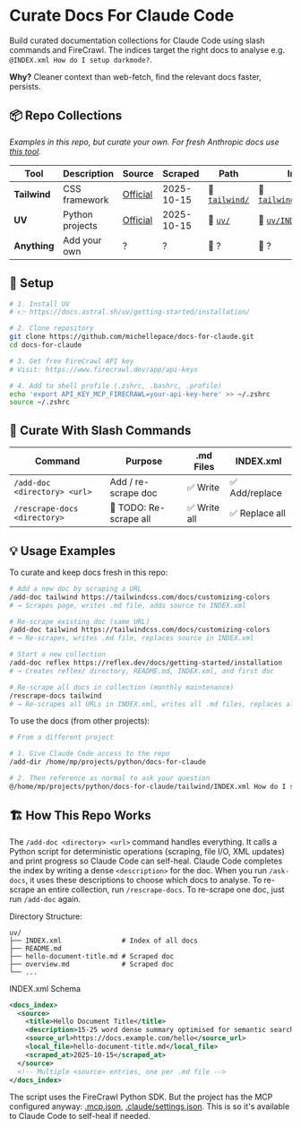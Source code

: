 # Curate Docs For Claude Code

Build curated documentation collections for Claude Code using slash commands and FireCrawl. The indices target the right docs to analyse e.g. `@INDEX.xml How do I setup darkmode?`.

**Why?** Cleaner context than web-fetch, find the relevant docs faster, persists.

## 📦 Repo Collections

*Examples in this repo, but curate your own. For fresh Anthropic docs use [this tool](https://github.com/ericbuess/claude-code-docs).*

| Tool | Description | Source | Scraped | Path | Index |
|------|-------------|--------|---------|------|-------|
| **Tailwind** | CSS framework | [Official](https://tailwindcss.com/docs/) | 2025-10-15 | 📁 [`tailwind/`](tailwind/) | 📄 [`tailwind/INDEX.xml`](tailwind/INDEX.xml) |
| **UV** | Python projects | [Official](https://docs.astral.sh/uv/) | 2025-10-15 | 📁 [`uv/`](uv/) | 📄 [`uv/INDEX.xml`](uv/INDEX.xml) |
| **Anything** | Add your own | ? | ? | 📁 ? | 📄 ? |

## 🚀 Setup

```bash
# 1. Install UV
# 👉 https://docs.astral.sh/uv/getting-started/installation/

# 2. Clone repository
git clone https://github.com/michellepace/docs-for-claude.git
cd docs-for-claude

# 3. Get free FireCrawl API key
# Visit: https://www.firecrawl.dev/app/api-keys

# 4. Add to shell profile (.zshrc, .bashrc, .profile)
echo 'export API_KEY_MCP_FIRECRAWL=your-api-key-here' >> ~/.zshrc
source ~/.zshrc
```

## 📖 Curate With Slash Commands

| Command | Purpose | .md Files | INDEX.xml |
|---------|---------|-----------|-----------|
| `/add-doc <directory> <url>` | Add / re-scrape doc | ✅ Write | ✅ Add/replace |
| `/rescrape-docs <directory>` | 🚧 TODO: Re-scrape all | ✅ Write all | ✅ Replace all |

## 💡 Usage Examples

To curate and keep docs fresh in this repo:

```bash
# Add a new doc by scraping a URL
/add-doc tailwind https://tailwindcss.com/docs/customizing-colors
# → Scrapes page, writes .md file, adds source to INDEX.xml

# Re-scrape existing doc (same URL)
/add-doc tailwind https://tailwindcss.com/docs/customizing-colors
# → Re-scrapes, writes .md file, replaces source in INDEX.xml

# Start a new collection
/add-doc reflex https://reflex.dev/docs/getting-started/installation
# → Creates reflex/ directory, README.md, INDEX.xml, and first doc

# Re-scrape all docs in collection (monthly maintenance)
/rescrape-docs tailwind
# → Re-scrapes all URLs in INDEX.xml, writes all .md files, replaces all sources
```

To use the docs (from other projects):

```bash
# From a different project

# 1. Give Claude Code access to the repo
/add-dir /home/mp/projects/python/docs-for-claude

# 2. Then reference as normal to ask your question
@/home/mp/projects/python/docs-for-claude/tailwind/INDEX.xml How do I setup darkmode?
```

## 🏗️ How This Repo Works

The `/add-doc <directory> <url>` command handles everything. It calls a Python script for deterministic operations (scraping, file I/O, XML updates) and print progress so Claude Code can self-heal. Claude Code completes the index by writing a dense `<description>` for the doc. When you run `/ask-docs`, it uses these descriptions to choose which docs to analyse. To re-scrape an entire collection, run `/rescrape-docs`. To re-scrape one doc, just run `/add-doc` again.

Directory Structure:

```text
uv/
├── INDEX.xml               # Index of all docs
├── README.md
├── hello-document-title.md # Scraped doc
├── overview.md             # Scraped doc
└── ...
```

INDEX.xml Schema

```xml
<docs_index>
  <source>
    <title>Hello Document Title</title>
    <description>15-25 word dense summary optimised for semantic search...</description>
    <source_url>https://docs.example.com/hello</source_url>
    <local_file>hello-document-title.md</local_file>
    <scraped_at>2025-10-15</scraped_at>
  </source>
  <!-- Multiple <source> entries, one per .md file -->
</docs_index>
```

The script uses the FireCrawl Python SDK. But the project has the MCP configured anyway: [.mcp.json](.mcp.json), [.claude/settings.json](.claude/settings.json). This is so it's available to Claude Code to self-heal if needed.
